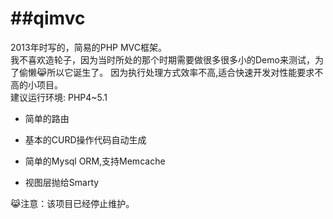 
##qimvc
==============

2013年时写的，简易的PHP MVC框架。  
我不喜欢造轮子，因为当时所处的那个时期需要做很多很多小的Demo来测试，为了偷懒😹所以它诞生了。
因为执行处理方式效率不高,适合快速开发对性能要求不高的小项目。     
建议运行环境: PHP4~5.1      


* 简单的路由    
 
* 基本的CURD操作代码自动生成    

* 简单的Mysql ORM,支持Memcache 

* 视图层抛给Smarty   
 

  
😹注意：该项目已经停止维护。


